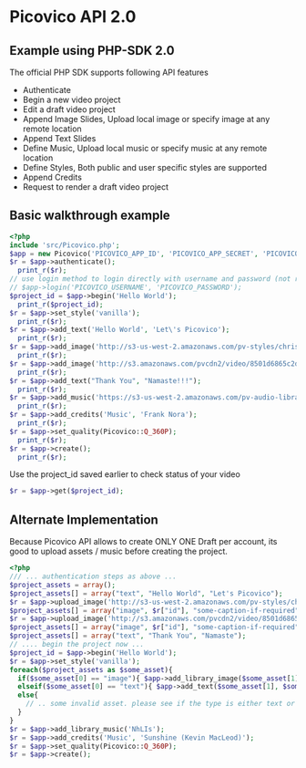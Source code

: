 # Picovico API 2.0
## Example using PHP-SDK 2.0

The official PHP SDK supports following API features
- Authenticate
- Begin a new video project
- Edit a draft video project
- Append Image Slides, Upload local image or specify image at any remote location
- Append Text Slides
- Define Music, Upload local music or specify music at any remote location
- Define Styles, Both public and user specific styles are supported
- Append Credits
- Request to render a draft video project

## Basic walkthrough example
```php
<?php
include 'src/Picovico.php';
$app = new Picovico('PICOVICO_APP_ID', 'PICOVICO_APP_SECRET', 'PICOVICO_DEVICE_ID');
$r = $app->authenticate();
  print_r($r);
// use login method to login directly with username and password (not recommended though)
// $app->login('PICOVICO_USERNAME', 'PICOVICO_PASSWORD');
$project_id = $app->begin('Hello World'); 
  print_r($project_id);
$r = $app->set_style('vanilla');
  print_r($r);
$r = $app->add_text('Hello World', 'Let\'s Picovico');
  print_r($r);
$r = $app->add_image('http://s3-us-west-2.amazonaws.com/pv-styles/christmas/pv_christmas_winter_themes.png');
  print_r($r);
$r = $app->add_image('http://s3.amazonaws.com/pvcdn2/video/8501d6865c2d484abb2e8a858cffca80/8501d6865c2d484abb2e8a858cffca80-360.jpg', 'Image captions are optional');
  print_r($r);
$r = $app->add_text("Thank You", "Namaste!!!");
  print_r($r);
$r = $app->add_music('https://s3-us-west-2.amazonaws.com/pv-audio-library/free-music/preview/Latin/Latinish.mp3');
  print_r($r);
$r = $app->add_credits('Music', 'Frank Nora');
  print_r($r);
$r = $app->set_quality(Picovico::Q_360P);
  print_r($r);
$r = $app->create();
  print_r($r);
```

Use the project_id saved earlier to check status of your video
```php
$r = $app->get($project_id);
```

## Alternate Implementation
Because Picovico API allows to create ONLY ONE Draft per account, its good to upload assets / music before creating the project.
```php
<?php
/// ... authentication steps as above ... 
$project_assets = array();
$project_assets[] = array("text", "Hello World", "Let's Picovico");
$r = $app->upload_image('http://s3-us-west-2.amazonaws.com/pv-styles/christmas/pv_christmas_winter_themes.png', "hosted");
$project_assets[] = array("image", $r["id"], "some-caption-if-required");
$r = $app->upload_image('http://s3.amazonaws.com/pvcdn2/video/8501d6865c2d484abb2e8a858cffca80/8501d6865c2d484abb2e8a858cffca80-360.jpg', "hosted");
$project_assets[] = array("image", $r["id"], "some-caption-if-required");
$project_assets[] = array("text", "Thank You", "Namaste");
// .... begin the project now ...
$project_id = $app->begin('Hello World'); 
$r = $app->set_style('vanilla');
foreach($project_assets as $some_asset){
  if($some_asset[0] == "image"){ $app->add_library_image($some_asset[1], $some_asset[2]); }
  elseif($some_asset[0] == "text"){ $app->add_text($some_asset[1], $some_asset[2]); }
  else{ 
    // .. some invalid asset. please see if the type is either text or image 
  }
}
$r = $app->add_library_music('NhLIs');
$r = $app->add_credits('Music', 'Sunshine (Kevin MacLeod)');
$r = $app->set_quality(Picovico::Q_360P);
$r = $app->create();
```
